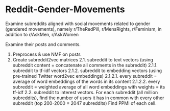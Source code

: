 # Reddit-Gender-Movements
Examine subreddits aligned with social movements related to gender (gendered movements), namely r/TheRedPill, r/MensRights, r/Feminism, in addition to r/AskMen, r/AskWomen

Examine their posts and comments. 
1. Preprocess & use NMF on posts <br>
2. Create subreddit2vec matrices 
  2.1. subreddit to text vectors (using subreddit content = concatenate all comments in the subreddit)
    2.1.1. subreddit to tf-idf vectors
    2.1.2. subreddit to embedding vectors (using pre-trained Twitter word2vec embeddings)
      2.1.2.1. every subreddit = average of word embeddings of the words in its content
      2.1.2.2. every subreddit = weighted average of all word embeddings with weights = its tf-idf
  2.2. subreddit to interest vectors. 
  For each subreddit (all million subreddits), find the number of users it has in common with every other subreddit (top 200-2000 = 2047 subreddits)
  Find PPMI of each cell. 
  
